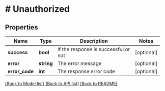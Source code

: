 # # Unauthorized

## Properties

Name | Type | Description | Notes
------------ | ------------- | ------------- | -------------
**success** | **bool** | If the response is successful or not | [optional]
**error** | **string** | The error message | [optional]
**error_code** | **int** | The response error code | [optional]

[[Back to Model list]](../README.md#documentation-for-models) [[Back to API list]](../README.md#documentation-for-api-endpoints) [[Back to README]](../README.md)
